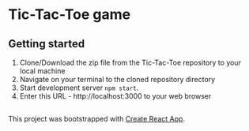 # Tic-Tac-Toe game

## Getting started

1. Clone/Download the zip file from the Tic-Tac-Toe repository to your local machine
2. Navigate on your terminal to the cloned repository directory
3. Start development server `npm start`.
4. Enter this URL - http://localhost:3000 to your web browser

##   
This project was bootstrapped with [Create React App](https://github.com/facebook/create-react-app).
